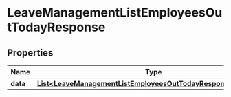 

# LeaveManagementListEmployeesOutTodayResponse


## Properties

| Name | Type | Description | Notes |
|------------ | ------------- | ------------- | -------------|
|**data** | [**List&lt;LeaveManagementListEmployeesOutTodayResponseDataInner&gt;**](LeaveManagementListEmployeesOutTodayResponseDataInner.md) |  |  [optional] |



